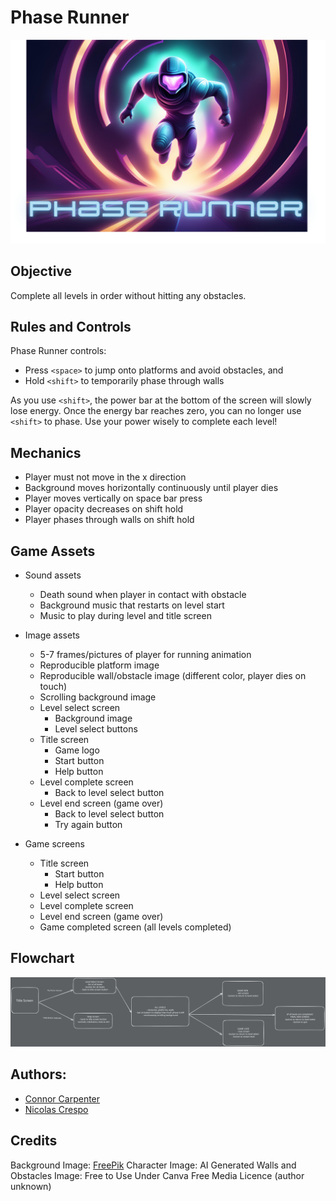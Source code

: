 # Phase Runner

![Phase Runner Title Image](./images/title-image.svg)

## Objective

Complete all levels in order without hitting any obstacles.

## Rules and Controls

Phase Runner controls:

- Press `<space>` to jump onto platforms and avoid obstacles, and
- Hold `<shift>` to temporarily phase through walls

As you use `<shift>`, the power bar at the bottom of the screen will slowly lose
energy. Once the energy bar reaches zero, you can no longer use `<shift>` to
phase. Use your power wisely to complete each level!

## Mechanics

- Player must not move in the x direction
- Background moves horizontally continuously until player dies
- Player moves vertically on space bar press
- Player opacity decreases on shift hold
- Player phases through walls on shift hold

## Game Assets

- Sound assets
  - Death sound when player in contact with obstacle
  - Background music that restarts on level start
  - Music to play during level and title screen
- Image assets
  - 5-7 frames/pictures of player for running animation
  - Reproducible platform image
  - Reproducible wall/obstacle image (different color, player dies on touch)
  - Scrolling background image
  - Level select screen
    - Background image
    - Level select buttons
  - Title screen
    - Game logo
    - Start button
    - Help button
  - Level complete screen
    - Back to level select button
  - Level end screen (game over)
    - Back to level select button
    - Try again button
- Game screens

  - Title screen
    - Start button
    - Help button
  - Level select screen
  - Level complete screen
  - Level end screen (game over)
  - Game completed screen (all levels completed)

## Flowchart

![game flowchart](./images/flowchart.svg)

## Authors:

- [Connor Carpenter](https://github.com/connorcarpenter15)
- [Nicolas Crespo](https://github.com/n-crespo)

## Credits

Background Image: [FreePik](https://www.freepik.com/author/williamsantacruz)
Character Image: AI Generated
Walls and Obstacles Image: Free to Use Under Canva Free Media Licence (author unknown)
